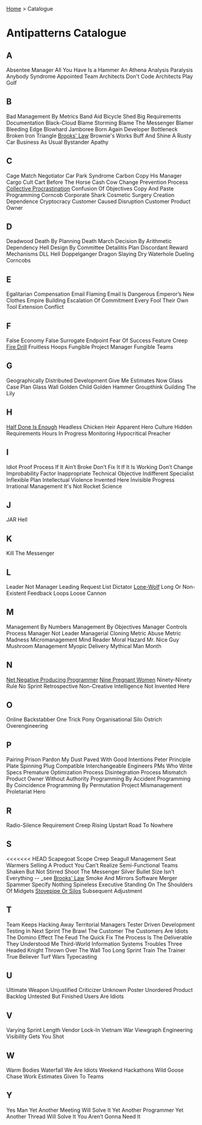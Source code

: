 [Home](README.md) > Catalogue
# Antipatterns Catalogue
## A
Absentee Manager
All You Have Is a Hammer
An Athena
Analysis Paralysis
Anybody Syndrome
Appointed Team
Architects Don't Code
Architects Play Golf
## B
Bad Management By Metrics
Band Aid
Bicycle Shed
Big Requirements Documentation
Black-Cloud
Blame Storming
Blame The Messenger
Blamer
Bleeding Edge
Blowhard Jamboree
Born Again Developer
Bottleneck
Broken Iron Triangle
[Brooks' Law](catalogue/Brooks_Law.md)
Brownie's Works
Buff And Shine A Rusty Car
Business As Usual
Bystander Apathy
## C
Cage Match Negotiator
Car Park Syndrome
Carbon Copy His Manager
Cargo Cult
Cart Before The Horse
Cash Cow
Change Prevention Process
[Collective Procrastination](catalogue/Collective_Procrastination.md)
Confusion Of Objectives
Copy And Paste Programming
Corncob
Corporate Shark
Cosmetic Surgery
Creation Dependence
Cryptocracy
Customer Caused Disruption
Customer Product Owner
## D
Deadwood
Death By Planning
Death March
Decision By Arithmetic
Dependency Hell
Design By Committee
Detailitis Plan
Discordant Reward Mechanisms
DLL Hell
Doppelganger
Dragon Slaying
Dry Waterhole
Dueling Corncobs
## E
Egalitarian Compensation
Email Flaming
Email Is Dangerous
Emperor’s New Clothes
Empire Building
Escalation Of Commitment
Every Fool Their Own Tool
Extension Conflict
## F
False Economy
False Surrogate Endpoint
Fear Of Success
Feature Creep
[Fire Drill](catalogue/Fire_Drill.md)
Fruitless Hoops
Fungible Project Manager
Fungible Teams
## G
Geographically Distributed Development
Give Me Estimates Now
Glass Case Plan
Glass Wall
Golden Child
Golden Hammer
Groupthink
Guilding The Lily
## H
[Half Done Is Enough](catalogue/Half_Done_Is_Enough.md)
Headless Chicken
Heir Apparent
Hero Culture
Hidden Requirements
Hours In Progress Monitoring
Hypocritical Preacher
## I
Idiot Proof Process
If It Ain’t Broke Don’t Fix It
If It Is Working Don’t Change
Improbability Factor
Inappropriate Technical Objective
Indifferent Specialist
Inflexible Plan
Intellectual Violence
Invented Here
Invisible Progress
Irrational Management
It's Not Rocket Science
## J
JAR Hell
## K
Kill The Messenger
## L
Leader Not Manager
Leading Request
List Dictator
[Lone-Wolf](catalogue/Lone-Wolf.md)
Long Or Non-Existent Feedback Loops
Loose Cannon
## M
Management By Numbers
Management By Objectives
Manager Controls Process
Manager Not Leader
Managerial Cloning
Metric Abuse
Metric Madness
Micromanagement
Mind Reader
Moral Hazard
Mr. Nice Guy
Mushroom Management
Myopic Delivery
Mythical Man Month
## N
[Net Negative Producing Programmer](catalogue/Net_Negative_Producing_Programmer.md)
[Nine Pregnant Women](catalogue/Nine_Pregnant_Women.md)
Ninety-Ninety Rule
No Sprint Retrospective
Non-Creative Intelligence
Not Invented Here
## O
Online Backstabber
One Trick Pony
Organisational Silo
Ostrich
Overengineering
## P
Pairing Prison
Pardon My Dust
Paved With Good Intentions
Peter Principle
Plate Spinning
Plug Compatible Interchangeable Engineers
PMs Who Write Specs
Premature Optimization
Process Disintegration
Process Mismatch
Product Owner Without Authority
Programming By Accident
Programming By Coincidence
Programming By Permutation
Project Mismanagement
Proletariat Hero
## R
Radio-Silence
Requirement Creep
Rising Upstart
Road To Nowhere
## S
<<<<<<< HEAD
Scapegoat
Scope Creep
Seagull Management
Seat Warmers
Selling A Product You Can’t Realize
Semi-Functional Teams
Shaken But Not Stirred
Shoot The Messenger
Silver Bullet
Size Isn’t Everything -- _see [Brooks' Law](catalogue/Brooks_Law.md)
Smoke And Mirrors
Software Merger
Spammer
Specify Nothing
Spineless Executive
Standing On The Shoulders Of Midgets
[Stovepipe Or Silos](catalogue/Stovepipe_Or_Silos.md)
Subsequent Adjustment
## T
Team Keeps Hacking Away
Territorial Managers
Tester Driven Development
Testing In Next Sprint
The Brawl
The Customer
The Customers Are Idiots
The Domino Effect
The Feud
The Quick Fix
The Process Is The Deliverable
They Understood Me
Third-World Information Systems Troubles
Three Headed Knight
Thrown Over The Wall
Too Long Sprint
Train The Trainer
True Believer
Turf Wars
Typecasting
## U
Ultimate Weapon
Unjustified Criticizer
Unknown Poster
Unordered Product Backlog
Untested But Finished
Users Are Idiots
## V
Varying Sprint Length
Vendor Lock-In
Vietnam War
Viewgraph Engineering
Visibility Gets You Shot
## W
Warm Bodies
Waterfall
We Are Idiots
Weekend Hackathons
Wild Goose Chase
Work Estimates Given To Teams
## Y
Yes Man
Yet Another Meeting Will Solve It
Yet Another Programmer
Yet Another Thread Will Solve It
You Aren’t Gonna Need It
